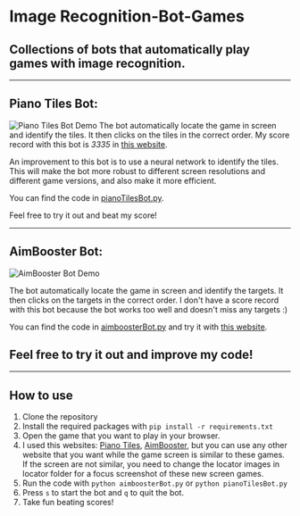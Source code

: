 # Image Recognition-Bot-Games

## Collections of bots that automatically play games with image recognition.

---

## Piano Tiles Bot:

![Piano Tiles Bot Demo](Demos/PianoTilesBotDemo.gif)
The bot automatically locate the game in screen and identify the tiles. It then clicks on the tiles in the correct order. My score record with this bot is _3335_ in [this website](https://www.agame.com/game/magic-piano-tiles).

An improvement to this bot is to use a neural network to identify the tiles. This will make the bot more robust to different screen resolutions and different game versions, and also make it more efficient.

You can find the code in [pianoTilesBot.py](pianoTilesBot.py).

Feel free to try it out and beat my score!

---

## AimBooster Bot:

![AimBooster Bot Demo](Demos/AimBoosterDemo.gif)

The bot automatically locate the game in screen and identify the targets. It then clicks on the targets in the correct order. I don't have a score record with this bot because the bot works too well and doesn't miss any targets :)

You can find the code in [aimboosterBot.py](aimboosterBot.py) and try it with [this website](https://aimbooster.com/).

## Feel free to try it out and improve my code!

---

## How to use

1. Clone the repository
2. Install the required packages with `pip install -r requirements.txt`
3. Open the game that you want to play in your browser.
4. I used this websites: [Piano Tiles](https://www.agame.com/game/magic-piano-tiles), [AimBooster](https://aimbooster.com/), but you can use any other website that you want while the game screen is similar to these games. If the screen are not similar, you need to change the locator images in locator folder for a focus screenshot of these new screen games.
5. Run the code with `python aimboosterBot.py` or `python pianoTilesBot.py`
6. Press `s` to start the bot and `q` to quit the bot.
7. Take fun beating scores!
